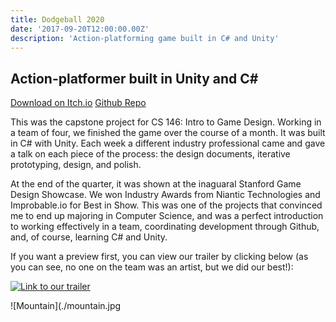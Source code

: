 ```yaml
---
title: Dodgeball 2020
date: '2017-09-20T12:00:00.00Z'
description: 'Action-platforming game built in C# and Unity'
---
```


## Action-platformer built in Unity and C#

[Download on Itch.io](https://stanfordstudentgames.itch.io/dodgeball-2020)
[Github Repo](https://github.com/nefrob/cs146-final-project)

This was the capstone project for CS 146: Intro to Game Design. Working in a team of four, we finished the game over the course of a month. It was built in C# with Unity. Each week a different industry professional came and gave a talk on each piece of the process: the design documents, iterative prototyping, design, and polish.

At the end of the quarter, it was shown at the inaguaral Stanford Game Design Showcase. We won Industry Awards from Niantic Technologies and Improbable.io for Best in Show. This was one of the projects that convinced me to end up majoring in Computer Science, and was a perfect introduction to working effectively in a team, coordinating development through Github, and, of course, learning C# and Unity.

If you want a preview first, you can view our trailer by clicking below (as you can see, no one on the team was an artist, but we did our best!):

[![Link to our trailer](https://img.youtube.com/vi/2-k-1tsc0lM/0.jpg)](https://www.youtube.com/watch?v=2-k-1tsc0lM)

![Mountain](./mountain.jpg
